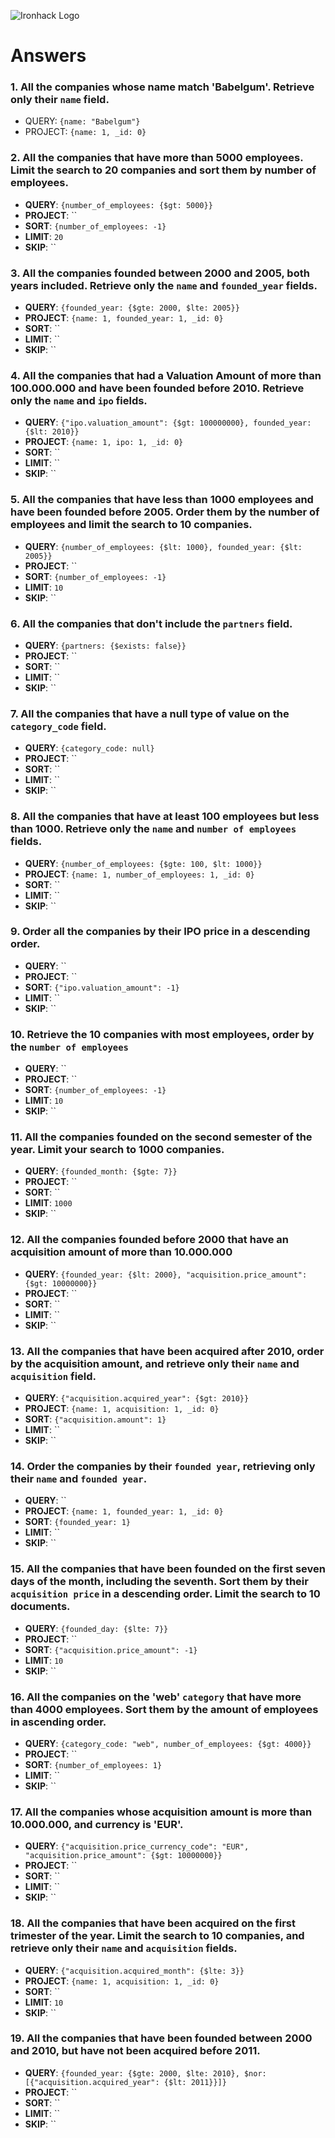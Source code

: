 ![Ironhack Logo](https://i.imgur.com/1QgrNNw.png)

# Answers

### 1. All the companies whose name match 'Babelgum'. Retrieve only their `name` field.

- QUERY: `{name: "Babelgum"}`
- PROJECT: `{name: 1, _id: 0}`

### 2. All the companies that have more than 5000 employees. Limit the search to 20 companies and sort them by **number of employees**.

<!-- Question does not specify whether we should sort in ascending or descending order, so I picked descending for my query -->

- **QUERY**: `{number_of_employees: {$gt: 5000}}`
- **PROJECT**: `` 
- **SORT**: `{number_of_employees: -1}`
- **LIMIT**: `20`
- **SKIP**: ``

### 3. All the companies founded between 2000 and 2005, both years included. Retrieve only the `name` and `founded_year` fields.

- **QUERY**: `{founded_year: {$gte: 2000, $lte: 2005}}`
- **PROJECT**: `{name: 1, founded_year: 1, _id: 0}` 
- **SORT**: ``
- **LIMIT**: ``
- **SKIP**: ``

### 4. All the companies that had a Valuation Amount of more than 100.000.000 and have been founded before 2010. Retrieve only the `name` and `ipo` fields.

- **QUERY**: `{"ipo.valuation_amount": {$gt: 100000000}, founded_year: {$lt: 2010}}`
- **PROJECT**: `{name: 1, ipo: 1, _id: 0}` 
- **SORT**: ``
- **LIMIT**: ``
- **SKIP**: ``

### 5. All the companies that have less than 1000 employees and have been founded before 2005. Order them by the number of employees and limit the search to 10 companies.

<!-- Question does not specify whether we should sort in ascending or descending order, so I picked descending for my query (so we don't get just companies that don't have employees) -->

- **QUERY**: `{number_of_employees: {$lt: 1000}, founded_year: {$lt: 2005}}`
- **PROJECT**: `` 
- **SORT**: `{number_of_employees: -1}`
- **LIMIT**: `10`
- **SKIP**: ``

### 6. All the companies that don't include the `partners` field.

<!-- Doesn't look like there are any companies in the data that don't have the partners field, but the query should be correct, it does find partnerless companies that I added myself -->

- **QUERY**: `{partners: {$exists: false}}`
- **PROJECT**: `` 
- **SORT**: ``
- **LIMIT**: ``
- **SKIP**: ``

### 7. All the companies that have a null type of value on the `category_code` field.

- **QUERY**: `{category_code: null}`
- **PROJECT**: `` 
- **SORT**: ``
- **LIMIT**: ``
- **SKIP**: ``

### 8. All the companies that have at least 100 employees but less than 1000. Retrieve only the `name` and `number of employees` fields.

- **QUERY**: `{number_of_employees: {$gte: 100, $lt: 1000}}`
- **PROJECT**: `{name: 1, number_of_employees: 1, _id: 0}` 
- **SORT**: ``
- **LIMIT**: ``
- **SKIP**: ``

### 9. Order all the companies by their IPO price in a descending order.

<!-- Not sure if "valuation amount" is actually the same as price, but it's the only thing in ipo that would make sense to me.
Sorting like this doesn't quite make sense though as the values are in different currencies, can we do calculations here 
to normalize values? -->

- **QUERY**: ``
- **PROJECT**: `` 
- **SORT**: `{"ipo.valuation_amount": -1}`
- **LIMIT**: ``
- **SKIP**: ``

### 10. Retrieve the 10 companies with most employees, order by the `number of employees`

<!-- Not specifiec whether order should be ascending or descending - since we want the top 10, descending makes sense,
but this makes me wonder whether we can sort descending, limit to the first 10, and then sort these 10 again in ascending order -->

- **QUERY**: ``
- **PROJECT**: `` 
- **SORT**: `{number_of_employees: -1}`
- **LIMIT**: `10`
- **SKIP**: ``

### 11. All the companies founded on the second semester of the year. Limit your search to 1000 companies.

- **QUERY**: `{founded_month: {$gte: 7}}`
- **PROJECT**: `` 
- **SORT**: ``
- **LIMIT**: `1000`
- **SKIP**: ``

### 12. All the companies founded before 2000 that have an acquisition amount of more than 10.000.000

- **QUERY**: `{founded_year: {$lt: 2000}, "acquisition.price_amount": {$gt: 10000000}}`
- **PROJECT**: `` 
- **SORT**: ``
- **LIMIT**: ``
- **SKIP**: ``

### 13. All the companies that have been acquired after 2010, order by the acquisition amount, and retrieve only their `name` and `acquisition` field.

- **QUERY**: `{"acquisition.acquired_year": {$gt: 2010}}`
- **PROJECT**: `{name: 1, acquisition: 1, _id: 0}` 
- **SORT**: `{"acquisition.amount": 1}`
- **LIMIT**: ``
- **SKIP**: ``

### 14. Order the companies by their `founded year`, retrieving only their `name` and `founded year`.

- **QUERY**: ``
- **PROJECT**: `{name: 1, founded_year: 1, _id: 0}` 
- **SORT**: `{founded_year: 1}`
- **LIMIT**: ``
- **SKIP**: ``

### 15. All the companies that have been founded on the first seven days of the month, including the seventh. Sort them by their `acquisition price` in a descending order. Limit the search to 10 documents.

- **QUERY**: `{founded_day: {$lte: 7}}`
- **PROJECT**: `` 
- **SORT**: `{"acquisition.price_amount": -1}`
- **LIMIT**: `10`
- **SKIP**: ``

### 16. All the companies on the 'web' `category` that have more than 4000 employees. Sort them by the amount of employees in ascending order.

- **QUERY**: `{category_code: "web", number_of_employees: {$gt: 4000}}`
- **PROJECT**: `` 
- **SORT**: `{number_of_employees: 1}`
- **LIMIT**: ``
- **SKIP**: ``

### 17. All the companies whose acquisition amount is more than 10.000.000, and currency is 'EUR'.

- **QUERY**: `{"acquisition.price_currency_code": "EUR", "acquisition.price_amount": {$gt: 10000000}}`
- **PROJECT**: `` 
- **SORT**: ``
- **LIMIT**: ``
- **SKIP**: ``

### 18. All the companies that have been acquired on the first trimester of the year. Limit the search to 10 companies, and retrieve only their `name` and `acquisition` fields.

- **QUERY**: `{"acquisition.acquired_month": {$lte: 3}}`
- **PROJECT**: `{name: 1, acquisition: 1, _id: 0}` 
- **SORT**: ``
- **LIMIT**: `10`
- **SKIP**: ``

### 19. All the companies that have been founded between 2000 and 2010, but have not been acquired before 2011.

<!-- First approach: "have not been acquired before 2011" is not the same as "have been acquired in or after 2011", need to make sure to 
include companies that have not been acquired at all, as those also have not been acquired before 2011

second approach: translate the query more literal by using nor to only show those companies that have not been acquired before 2011 -->

- **QUERY**: `{founded_year: {$gte: 2000, $lte: 2010}, $nor: [{"acquisition.acquired_year": {$lt: 2011}}]}`
- **PROJECT**: `` 
- **SORT**: ``
- **LIMIT**: ``
- **SKIP**: ``
